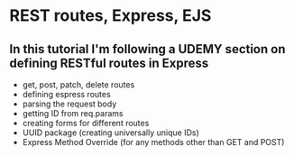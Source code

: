 # REST routes, Express, EJS
## In this tutorial I'm following a UDEMY section on defining RESTful routes in Express
* get, post, patch, delete routes 
* defining espress routes 
* parsing the request body 
* getting ID from req.params 
* creating forms for different routes 
* UUID package (creating universally unique IDs)
* Express Method Override (for any methods other than GET and POST)
